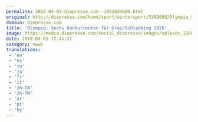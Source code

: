 ```yaml
---
permalink: 2018-04-03-diepresse.com--1951834606.html
original: http://diepresse.com/home/sport/wintersport/5399688/Olympia_Sechs-Konkurrenten-fuer-GrazSchladming-2026?from=rss
domain: diepresse.com
title: 'Olympia: Sechs Konkurrenten für Graz/Schladming 2026'
image: https://media.diepresse.com/social_diepresse/images/uploads_1200/4/8/8/5399688/D6328D09-BD5B-4D36-A092-059009B85CCA_v0_h.jpg
date: 2018-04-03 17:41:21
category: news
translations: 
 - 'en'
 - 'es'
 - 'ru'
 - 'ja'
 - 'fr'
 - 'it'
 - 'zh-CN'
 - 'zh-TW'
 - 'ar'
 - 'pt'
 - 'hy'
---
```



